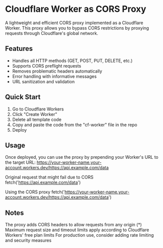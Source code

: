 # Cloudflare Worker as CORS Proxy

A lightweight and efficient CORS proxy implemented as a Cloudflare Worker. This proxy allows you to bypass CORS restrictions by proxying requests through Cloudflare's global network.

## Features

- Handles all HTTP methods (GET, POST, PUT, DELETE, etc.)
- Supports CORS preflight requests
- Removes problematic headers automatically
- Error handling with informative messages
- URL sanitization and validation

## Quick Start

1. Go to Cloudflare Workers
2. Click "Create Worker"
3. Delete all template code
4. Copy and paste the code from the "cf-worker" file in the repo
5. Deploy

## Usage

Once deployed, you can use the proxy by prepending your Worker's URL to the target URL:
https://your-worker-name.your-account.workers.dev/https://api.example.com/data

Original request that might fail due to CORS
fetch('https://api.example.com/data')

Using the CORS proxy
fetch('https://your-worker-name.your-account.workers.dev/https://api.example.com/data')

## Notes

The proxy adds CORS headers to allow requests from any origin (*)
Maximum request size and timeout limits apply according to Cloudflare Workers' free plan limits
For production use, consider adding rate limiting and security measures
